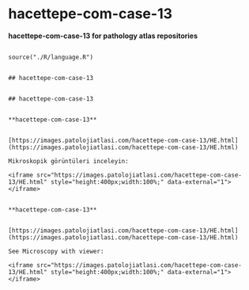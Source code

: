 # hacettepe-com-case-13



**hacettepe-com-case-13 for pathology atlas repositories**



```{r language hacettepe-com-case-13, echo=FALSE, include=TRUE}

source("./R/language.R")

```




```{asis, echo = (language == "TR")}

## hacettepe-com-case-13

```




```{asis, echo = (language == "EN")}

## hacettepe-com-case-13

```




```{asis, echo = (language == "TR")}

**hacettepe-com-case-13**


[https://images.patolojiatlasi.com/hacettepe-com-case-13/HE.html](https://images.patolojiatlasi.com/hacettepe-com-case-13/HE.html)

Mikroskopik görüntüleri inceleyin:

<iframe src="https://images.patolojiatlasi.com/hacettepe-com-case-13/HE.html" style="height:400px;width:100%;" data-external="1"></iframe>

```




```{asis, echo = (language == "EN")}

**hacettepe-com-case-13**


[https://images.patolojiatlasi.com/hacettepe-com-case-13/HE.html](https://images.patolojiatlasi.com/hacettepe-com-case-13/HE.html)

See Microscopy with viewer: 

<iframe src="https://images.patolojiatlasi.com/hacettepe-com-case-13/HE.html" style="height:400px;width:100%;" data-external="1"></iframe>

```


